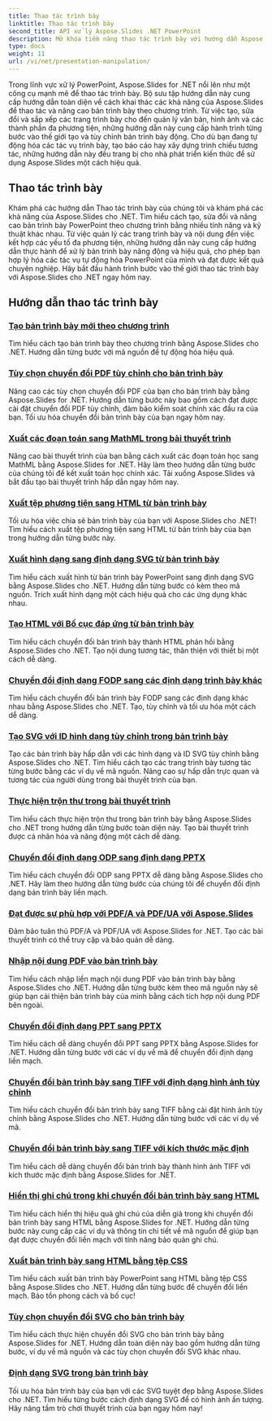 ```yaml
---
title: Thao tác trình bày
linktitle: Thao tác trình bày
second_title: API xử lý Aspose.Slides .NET PowerPoint
description: Mở khóa tiềm năng thao tác trình bày với hướng dẫn Aspose.Slides for .NET. Tìm hiểu cách tự động tạo, tùy chỉnh và nâng cao bản trình bày PowerPoint theo chương trình. Hãy nâng cao kỹ năng xử lý PowerPoint của bạn ngay hôm nay!
type: docs
weight: 11
url: /vi/net/presentation-manipulation/
---
```

Trong lĩnh vực xử lý PowerPoint, Aspose.Slides for .NET nổi lên như một công cụ mạnh mẽ để thao tác trình bày. Bộ sưu tập hướng dẫn này cung cấp hướng dẫn toàn diện về cách khai thác các khả năng của Aspose.Slides để thao tác và nâng cao bản trình bày theo chương trình. Từ việc tạo, sửa đổi và sắp xếp các trang trình bày cho đến quản lý văn bản, hình ảnh và các thành phần đa phương tiện, những hướng dẫn này cung cấp hành trình từng bước vào thế giới tạo và tùy chỉnh bản trình bày động. Cho dù bạn đang tự động hóa các tác vụ trình bày, tạo báo cáo hay xây dựng trình chiếu tương tác, những hướng dẫn này đều trang bị cho nhà phát triển kiến thức để sử dụng Aspose.Slides một cách hiệu quả.

## Thao tác trình bày
Khám phá các hướng dẫn Thao tác trình bày của chúng tôi và khám phá các khả năng của Aspose.Slides cho .NET. Tìm hiểu cách tạo, sửa đổi và nâng cao bản trình bày PowerPoint theo chương trình bằng nhiều tính năng và kỹ thuật khác nhau. Từ việc quản lý các trang trình bày và nội dung đến việc kết hợp các yếu tố đa phương tiện, những hướng dẫn này cung cấp hướng dẫn thực hành để xử lý bản trình bày năng động và hiệu quả, cho phép bạn hợp lý hóa các tác vụ tự động hóa PowerPoint của mình và đạt được kết quả chuyên nghiệp. Hãy bắt đầu hành trình bước vào thế giới thao tác trình bày với Aspose.Slides cho .NET ngay hôm nay.

## Hướng dẫn thao tác trình bày
### [Tạo bản trình bày mới theo chương trình](./create-new-presentations-programmatically/)
Tìm hiểu cách tạo bản trình bày theo chương trình bằng Aspose.Slides cho .NET. Hướng dẫn từng bước với mã nguồn để tự động hóa hiệu quả.
### [Tùy chọn chuyển đổi PDF tùy chỉnh cho bản trình bày](./custom-pdf-conversion-options-for-presentations/)
Nâng cao các tùy chọn chuyển đổi PDF của bạn cho bản trình bày bằng Aspose.Slides for .NET. Hướng dẫn từng bước này bao gồm cách đạt được cài đặt chuyển đổi PDF tùy chỉnh, đảm bảo kiểm soát chính xác đầu ra của bạn. Tối ưu hóa chuyển đổi bản trình bày của bạn ngay hôm nay.
### [Xuất các đoạn toán sang MathML trong bài thuyết trình](./export-math-paragraphs-to-mathml-in-presentations/)
Nâng cao bài thuyết trình của bạn bằng cách xuất các đoạn toán học sang MathML bằng Aspose.Slides for .NET. Hãy làm theo hướng dẫn từng bước của chúng tôi để kết xuất toán học chính xác. Tải xuống Aspose.Slides và bắt đầu tạo bài thuyết trình hấp dẫn ngay hôm nay.
### [Xuất tệp phương tiện sang HTML từ bản trình bày](./export-media-files-to-html-from-presentation/)
Tối ưu hóa việc chia sẻ bản trình bày của bạn với Aspose.Slides cho .NET! Tìm hiểu cách xuất tệp phương tiện sang HTML từ bản trình bày của bạn trong hướng dẫn từng bước này. 
### [Xuất hình dạng sang định dạng SVG từ bản trình bày](./export-shapes-to-svg-format-from-presentation/)
Tìm hiểu cách xuất hình từ bản trình bày PowerPoint sang định dạng SVG bằng Aspose.Slides cho .NET. Hướng dẫn từng bước có kèm theo mã nguồn. Trích xuất hình dạng một cách hiệu quả cho các ứng dụng khác nhau.
### [Tạo HTML với Bố cục đáp ứng từ bản trình bày](./create-html-with-responsive-layout-from-presentation/)
Tìm hiểu cách chuyển đổi bản trình bày thành HTML phản hồi bằng Aspose.Slides cho .NET. Tạo nội dung tương tác, thân thiện với thiết bị một cách dễ dàng.
### [Chuyển đổi định dạng FODP sang các định dạng trình bày khác](./convert-fodp-format-to-other-presentation-formats/)
Tìm hiểu cách chuyển đổi bản trình bày FODP sang các định dạng khác nhau bằng Aspose.Slides cho .NET. Tạo, tùy chỉnh và tối ưu hóa một cách dễ dàng.
### [Tạo SVG với ID hình dạng tùy chỉnh trong bản trình bày](./generate-svg-with-custom-shape-ids-in-presentations/)
Tạo các bản trình bày hấp dẫn với các hình dạng và ID SVG tùy chỉnh bằng Aspose.Slides cho .NET. Tìm hiểu cách tạo các trang trình bày tương tác từng bước bằng các ví dụ về mã nguồn. Nâng cao sự hấp dẫn trực quan và tương tác của người dùng trong bài thuyết trình của bạn.
### [Thực hiện trộn thư trong bài thuyết trình](./perform-mail-merge-in-presentations/)
Tìm hiểu cách thực hiện trộn thư trong bản trình bày bằng Aspose.Slides cho .NET trong hướng dẫn từng bước toàn diện này. Tạo bài thuyết trình được cá nhân hóa và năng động một cách dễ dàng.
### [Chuyển đổi định dạng ODP sang định dạng PPTX](./convert-odp-format-to-pptx-format/)
Tìm hiểu cách chuyển đổi ODP sang PPTX dễ dàng bằng Aspose.Slides cho .NET. Hãy làm theo hướng dẫn từng bước của chúng tôi để chuyển đổi định dạng bản trình bày liền mạch.
### [Đạt được sự phù hợp với PDF/A và PDF/UA với Aspose.Slides](./achieving-pdf-a-and-pdf-ua-conformance-with-aspose-slides/)
Đảm bảo tuân thủ PDF/A và PDF/UA với Aspose.Slides for .NET. Tạo các bài thuyết trình có thể truy cập và bảo quản dễ dàng.
### [Nhập nội dung PDF vào bản trình bày](./import-pdf-content-into-presentations/)
Tìm hiểu cách nhập liền mạch nội dung PDF vào bản trình bày bằng Aspose.Slides cho .NET. Hướng dẫn từng bước kèm theo mã nguồn này sẽ giúp bạn cải thiện bản trình bày của mình bằng cách tích hợp nội dung PDF bên ngoài.
### [Chuyển đổi định dạng PPT sang PPTX](./convert-ppt-to-pptx-format/)
Tìm hiểu cách dễ dàng chuyển đổi PPT sang PPTX bằng Aspose.Slides for .NET. Hướng dẫn từng bước với các ví dụ về mã để chuyển đổi định dạng liền mạch.
### [Chuyển đổi bản trình bày sang TIFF với định dạng hình ảnh tùy chỉnh](./convert-presentation-to-tiff-with-custom-image-format/)
Tìm hiểu cách chuyển đổi bản trình bày sang TIFF bằng cài đặt hình ảnh tùy chỉnh bằng Aspose.Slides cho .NET. Hướng dẫn từng bước với các ví dụ về mã.
### [Chuyển đổi bản trình bày sang TIFF với kích thước mặc định](./convert-presentation-to-tiff-with-default-size/)
Tìm hiểu cách dễ dàng chuyển đổi bản trình bày thành hình ảnh TIFF với kích thước mặc định bằng Aspose.Slides for .NET.
### [Hiển thị ghi chú trong khi chuyển đổi bản trình bày sang HTML](./render-notes-while-converting-presentation-to-html/)
Tìm hiểu cách hiển thị hiệu quả ghi chú của diễn giả trong khi chuyển đổi bản trình bày sang HTML bằng Aspose.Slides for .NET. Hướng dẫn từng bước này cung cấp các ví dụ và thông tin chi tiết về mã nguồn để giúp bạn đạt được chuyển đổi liền mạch với tính năng bảo quản ghi chú. 
### [Xuất bản trình bày sang HTML bằng tệp CSS](./export-presentation-to-html-with-css-files/)
Tìm hiểu cách xuất bản trình bày PowerPoint sang HTML bằng tệp CSS bằng Aspose.Slides cho .NET. Hướng dẫn từng bước để chuyển đổi liền mạch. Bảo tồn phong cách và bố cục! 
### [Tùy chọn chuyển đổi SVG cho bản trình bày](./svg-conversion-options-for-presentations/)
Tìm hiểu cách thực hiện chuyển đổi SVG cho bản trình bày bằng Aspose.Slides for .NET. Hướng dẫn toàn diện này bao gồm hướng dẫn từng bước, ví dụ về mã nguồn và các tùy chọn chuyển đổi SVG khác nhau.
### [Định dạng SVG trong bản trình bày](./formatting-svgs-in-presentations/)
Tối ưu hóa bản trình bày của bạn với các SVG tuyệt đẹp bằng Aspose.Slides cho .NET. Tìm hiểu từng bước cách định dạng SVG để có hình ảnh ấn tượng. Hãy nâng tầm trò chơi thuyết trình của bạn ngay hôm nay! 